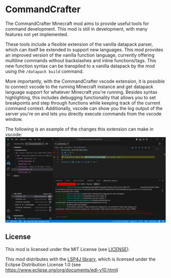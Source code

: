 # CommandCrafter

The CommandCrafter Minecraft mod aims to provide
useful tools for command development. This mod
is still in development, with many features not yet
implemented.

These tools include a flexible extension of the vanilla
datapack parser, which can itself be extended to
support new languages. This mod provides an
improved version of the vanilla function language,
currently offering multiline commands without
backslashes and inline functions/tags.
This new function syntax can be transpiled to
a vanilla datapack by the mod using the `/datapack build`
command.

More importantly, with the CommandCrafter vscode extension,
it is possible to connect vscode to the running Minecraft
instance and get datapack language support for whatever
Minecraft you're running. Besides syntax highlighting, this
includes debugging functionality
that allows you to set breakpoints and step through functions
while keeping track of the current command context. Additionally,
vscode can show you the log output of the server you're on and
lets you directly execute commands from the vscode window.

The following is an example of the changes this extension can
make in vscode:
![A screenshot of vscode](editor_extensions/vscode/ExampleImage.png)

## License

This mod is licensed under the MIT License (see [LICENSE](LICENSE)).

This mod distributes with the [LSP4J library](https://github.com/eclipse-lsp4j/lsp4j), which is licensed under the Eclipse Distribution License 1.0 (see https://www.eclipse.org/org/documents/edl-v10.html)
